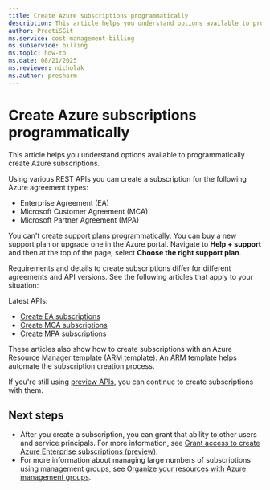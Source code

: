 ```yaml
---
title: Create Azure subscriptions programmatically
description: This article helps you understand options available to programmatically create Azure subscriptions.
author: PreetiSGit
ms.service: cost-management-billing
ms.subservice: billing
ms.topic: how-to
ms.date: 08/21/2025
ms.reviewer: nicholak
ms.author: presharm
---
```


# Create Azure subscriptions programmatically

This article helps you understand options available to programmatically create Azure subscriptions.

Using various REST APIs you can create a subscription for the following Azure agreement types:

- Enterprise Agreement (EA)
- Microsoft Customer Agreement (MCA)
- Microsoft Partner Agreement (MPA)

You can't create support plans programmatically. You can buy a new support plan or upgrade one in the Azure portal. Navigate to **Help + support** and then at the top of the page, select **Choose the right support plan**.

Requirements and details to create subscriptions differ for different agreements and API versions. See the following articles that apply to your situation:

Latest APIs:

- [Create EA subscriptions](programmatically-create-subscription-enterprise-agreement.md)
- [Create MCA subscriptions](programmatically-create-subscription-microsoft-customer-agreement.md)
- [Create MPA subscriptions](programmatically-create-subscription-microsoft-partner-agreement.md)

These articles also show how to create subscriptions with an Azure Resource Manager template (ARM template). An ARM template helps automate the subscription creation process.

If you're still using [preview APIs](programmatically-create-subscription-preview.md), you can continue to create subscriptions with them. 

## Next steps

* After you create a subscription, you can grant that ability to other users and service principals. For more information, see [Grant access to create Azure Enterprise subscriptions (preview)](grant-access-to-create-subscription.md).
* For more information about managing large numbers of subscriptions using management groups, see [Organize your resources with Azure management groups](../../governance/management-groups/overview.md).
